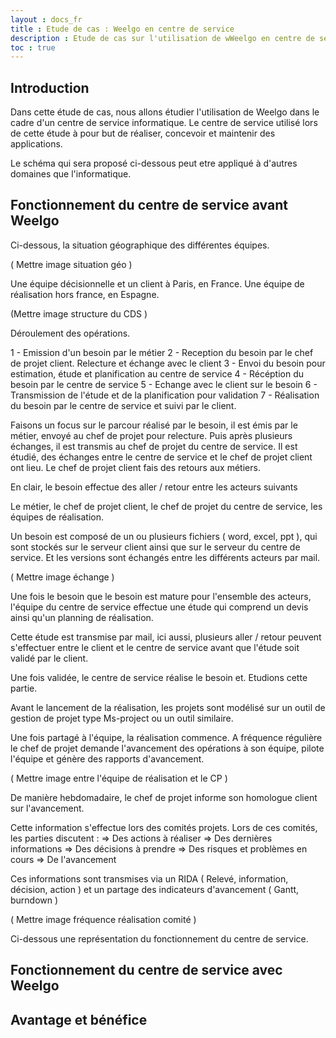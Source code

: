 ```yaml
---
layout : docs_fr
title : Etude de cas : Weelgo en centre de service
description : Etude de cas sur l'utilisation de wWeelgo en centre de service
toc : true
---
```


## Introduction

Dans cette étude de cas, nous allons étudier l'utilisation de Weelgo dans le cadre d'un centre de service informatique. 
Le centre de service utilisé lors de cette étude à pour but de réaliser, concevoir et maintenir des applications. 

Le schéma qui sera proposé ci-dessous peut etre appliqué à d'autres domaines que l'informatique. 

## Fonctionnement du centre de service avant Weelgo


Ci-dessous, la situation géographique des différentes équipes. 

( Mettre image situation géo ) 

Une équipe décisionnelle et un client à Paris, en France. Une équipe de réalisation hors france, en Espagne. 

(Mettre image structure du CDS ) 


Déroulement des opérations. 

1 - Emission d'un besoin par le métier
2 - Reception du besoin par le chef de projet client. Relecture et échange avec le client
3 - Envoi du besoin pour estimation, étude et planification au centre de service 
4 - Récéption du besoin par le centre de service
5 - Echange avec le client sur le besoin 
6 - Transmission de l'étude et de la planification pour validation 
7 - Réalisation du besoin par le centre de service et suivi par le client. 


Faisons un focus sur le parcour réalisé par le besoin, il est émis par le métier, envoyé au chef de projet pour relecture. Puis après plusieurs échanges, il est transmis au chef de projet du centre de service. Il est étudié, des échanges entre le centre de service et le chef de projet client ont lieu. Le chef de projet client fais des retours aux métiers. 

En clair, le besoin effectue des aller / retour entre les acteurs suivants 

Le métier, le chef de projet client, le chef de projet du centre de service, les équipes de réalisation. 

Un besoin est composé de un ou plusieurs fichiers ( word, excel, ppt ), qui sont stockés sur le serveur client ainsi que sur le serveur du centre de service. Et les versions sont échangés entre les différents acteurs par mail. 

( Mettre image échange )



Une fois le besoin que le besoin est mature pour l'ensemble des acteurs, l'équipe du centre de service effectue une étude qui comprend un devis ainsi qu'un planning de réalisation. 

Cette étude est transmise par mail, ici aussi, plusieurs aller / retour peuvent s'effectuer entre le client et le centre de service avant que l'étude soit validé par le client. 

Une fois validée, le centre de service réalise le besoin et. Etudions cette partie. 


Avant le lancement de la réalisation, les projets sont modélisé sur un outil de gestion de projet type Ms-project ou un outil similaire. 

Une fois partagé à l'équipe, la réalisation commence. A fréquence régulière le chef de projet demande l'avancement des opérations à son équipe, pilote l'équipe et génère des rapports d'avancement. 


( Mettre image entre l'équipe de réalisation et le CP ) 

De manière hebdomadaire, le chef de projet informe son homologue client sur l'avancement. 

Cette information s'effectue lors des comités projets. Lors de ces comités, les parties discutent : 
=> Des actions à réaliser
=> Des dernières informations 
=> Des décisions à prendre
=> Des risques et problèmes en cours 
=> De l'avancement

Ces informations sont transmises via un RIDA ( Relevé, information, décision, action ) et un partage des indicateurs d'avancement ( Gantt, burndown ) 


( Mettre image fréquence réalisation comité ) 












Ci-dessous une représentation du fonctionnement du centre de service. 





## Fonctionnement du centre de service avec Weelgo

## Avantage et bénéfice
